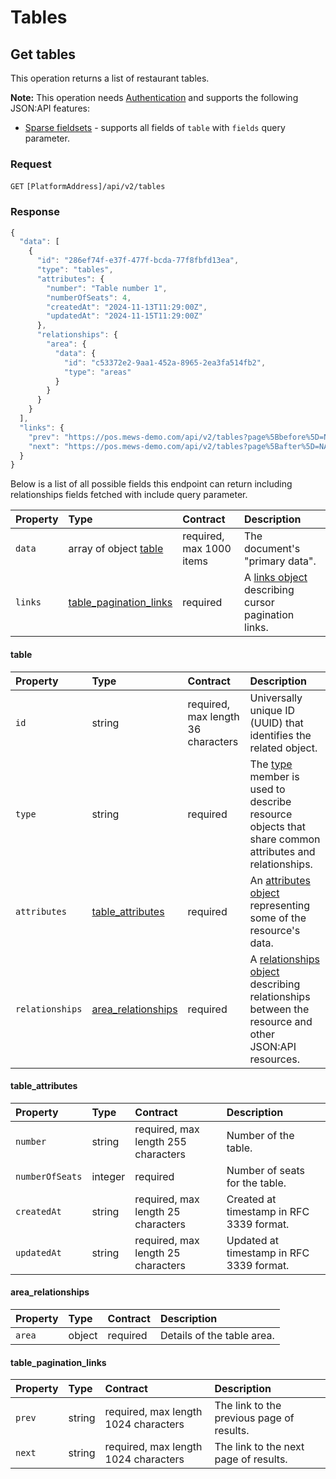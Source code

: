 <!-- AUTOMATICALLY GENERATED, DO NOT MODIFY -->
# Tables

## Get tables

This operation returns a list of restaurant tables.

**Note:** This operation needs [Authentication](../guidelines/authentication.md) and supports the following JSON:API features:

- [Sparse fieldsets](../guidelines/sparse-fieldsets.md) - supports all fields of `table` with `fields` query parameter.

### Request

`GET` `[PlatformAddress]/api/v2/tables`

### Response

```javascript
{
  "data": [
    {
      "id": "286ef74f-e37f-477f-bcda-77f8fbfd13ea",
      "type": "tables",
      "attributes": {
        "number": "Table number 1",
        "numberOfSeats": 4,
        "createdAt": "2024-11-13T11:29:00Z",
        "updatedAt": "2024-11-15T11:29:00Z"
      },
      "relationships": {
        "area": {
          "data": {
            "id": "c53372e2-9aa1-452a-8965-2ea3fa514fb2",
            "type": "areas"
          }
        }
      }
    }
  ],
  "links": {
    "prev": "https://pos.mews-demo.com/api/v2/tables?page%5Bbefore%5D=NA&page%5Bsize%5D=1",
    "next": "https://pos.mews-demo.com/api/v2/tables?page%5Bafter%5D=NA&page%5Bsize%5D=1"
  }
}
```
Below is a list of all possible fields this endpoint can return including relationships fields fetched with include query parameter.

| Property | Type | Contract | Description |
| :-- | :-- | :-- | :-- |
| `data` | array of object [table](tables.md#table) | required, max 1000 items | The document's "primary data". |
| `links` | [table_pagination_links](tables.md#table_pagination_links) | required | A [links object](https://jsonapi.org/profiles/ethanresnick/cursor-pagination/#auto-id-links) describing cursor pagination links. |

#### table

| Property | Type | Contract | Description |
| :-- | :-- | :-- | :-- |
| `id` | string | required, max length 36 characters | Universally unique ID (UUID) that identifies the related object. |
| `type` | string | required | The [type](https://jsonapi.org/format/#document-resource-object-identification) member is used to describe resource objects that share common attributes and relationships. |
| `attributes` | [table_attributes](tables.md#table_attributes) | required | An [attributes object](https://jsonapi.org/format/#document-resource-object-attributes) representing some of the resource's data. |
| `relationships` | [area_relationships](tables.md#area_relationships) | required | A [relationships object](https://jsonapi.org/format/#document-resource-object-relationships) describing relationships between the resource and other JSON:API resources. |

#### table_attributes

| Property | Type | Contract | Description |
| :-- | :-- | :-- | :-- |
| `number` | string | required, max length 255 characters | Number of the table. |
| `numberOfSeats` | integer | required | Number of seats for the table. |
| `createdAt` | string | required, max length 25 characters | Created at timestamp in RFC 3339 format. |
| `updatedAt` | string | required, max length 25 characters | Updated at timestamp in RFC 3339 format. |

#### area_relationships

| Property | Type | Contract | Description |
| :-- | :-- | :-- | :-- |
| `area` | object | required | Details of the table area. |

#### table_pagination_links

| Property | Type | Contract | Description |
| :-- | :-- | :-- | :-- |
| `prev` | string | required, max length 1024 characters | The link to the previous page of results. |
| `next` | string | required, max length 1024 characters | The link to the next page of results. |
